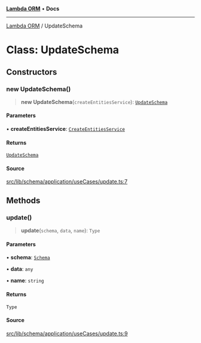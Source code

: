 [**Lambda ORM**](../README.md) • **Docs**

***

[Lambda ORM](../README.md) / UpdateSchema

# Class: UpdateSchema

## Constructors

### new UpdateSchema()

> **new UpdateSchema**(`createEntitiesService`): [`UpdateSchema`](UpdateSchema.md)

#### Parameters

• **createEntitiesService**: [`CreateEntitiesService`](CreateEntitiesService.md)

#### Returns

[`UpdateSchema`](UpdateSchema.md)

#### Source

[src/lib/schema/application/useCases/update.ts:7](https://github.com/lambda-orm/lambdaorm-base/blob/b57bb1d116951848254ba54a2a732f51efc20654/src/lib/schema/application/useCases/update.ts#L7)

## Methods

### update()

> **update**(`schema`, `data`, `name`): `Type`

#### Parameters

• **schema**: [`Schema`](../interfaces/Schema.md)

• **data**: `any`

• **name**: `string`

#### Returns

`Type`

#### Source

[src/lib/schema/application/useCases/update.ts:9](https://github.com/lambda-orm/lambdaorm-base/blob/b57bb1d116951848254ba54a2a732f51efc20654/src/lib/schema/application/useCases/update.ts#L9)
